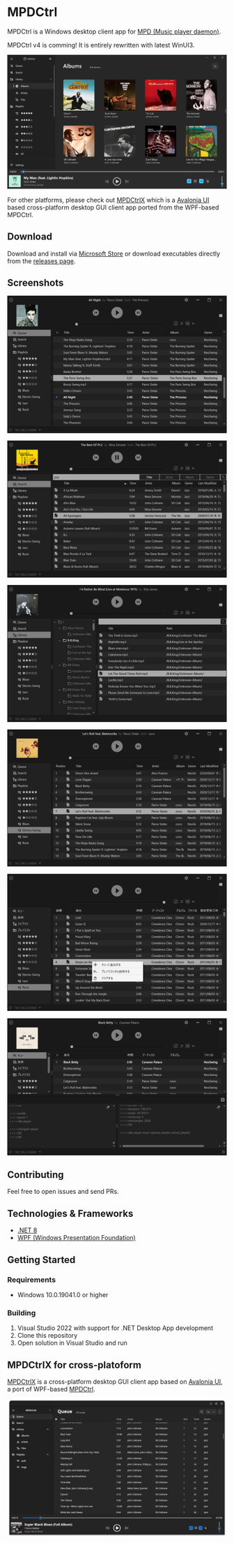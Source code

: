 # MPDCtrl

MPDCtrl is a Windows desktop client app for [MPD (Music player daemon)](http://www.musicpd.org/). 

MPDCtrl v4 is comming! It is entirely rewritten with latest WinUI3.

![MPDCtrl4](https://github.com/torum/MPDCtrl/blob/master/images/screenshots/v4/MPDCtrl4.png?raw=true) 

For other platforms, please check out [MPDCtrlX](https://github.com/torum/MPDCtrlX) which is a [Avalonia UI](https://avaloniaui.net/) based cross-platform desktop GUI client app ported from the WPF-based MPDCtrl.

## Download  
Download and install via [Microsoft Store](https://apps.microsoft.com/store/detail/mpdctrl/9NV2BBJ82BRX) or download executables directly from the [releases page](https://github.com/torum/MPDCtrl/releases).
  
## Screenshots

![MPDCtrl](https://github.com/torum/MPDCtrl/blob/master/images/screenshots/v3/Main.png?raw=true) 

![MPDCtrl](https://github.com/torum/MPDCtrl/blob/master/images/screenshots/v3/Search.png?raw=true) 

![MPDCtrl](https://github.com/torum/MPDCtrl/blob/master/images/screenshots/v3/Library.png?raw=true) 

![MPDCtrl](https://github.com/torum/MPDCtrl/blob/master/images/screenshots/v3/Playlist.png?raw=true) 

![MPDCtrl](https://github.com/torum/MPDCtrl/blob/master/images/screenshots/v3/I19n.png?raw=true) 

![MPDCtrl](https://github.com/torum/MPDCtrl/blob/master/images/screenshots/v3/Debug.png?raw=true) 

## Contributing
Feel free to open issues and send PRs. 

## Technologies & Frameworks
* [.NET 8](https://github.com/dotnet/runtime)  
* [WPF (Windows Presentation Foundation)](https://github.com/dotnet/wpf)  

## Getting Started

### Requirements
* Windows 10.0.19041.0 or higher

### Building
1. Visual Studio 2022 with support for .NET Desktop App development
2. Clone this repository
3. Open solution in Visual Studio and run

## MPDCtrlX for cross-platoform

[MPDCtrlX](https://github.com/torum/MPDCtrlX) is a cross-platform desktop GUI client app based on [Avalonia UI](https://avaloniaui.net/), a port of WPF-based [MPDCtrl](https://github.com/torum/MPDCtrl).  

<img width="800" alt="MPDCtrlX based on Avalonia UI, a port of WPF-based Windows client MPDCtrl" src="https://github.com/torum/MPDCtrlX/blob/main/Docs/Images/MPDCtrlX.png?raw=true">




